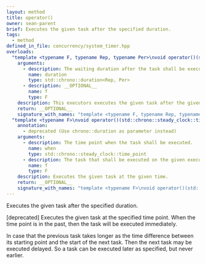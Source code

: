 ```yaml
---
layout: method
title: operator()
owner: sean-parent
brief: Executes the given task after the specified duration.
tags:
  - method
defined_in_file: concurrency/system_timer.hpp
overloads:
  "template <typename F, typename Rep, typename Per>\nvoid operator()(std::chrono::duration<Rep, Per>, F) const":
    arguments:
      - description: The waiting duration after the task shall be executed.
        name: duration
        type: std::chrono::duration<Rep, Per>
      - description: __OPTIONAL__
        name: f
        type: F
    description: This executors executes the given task after the given duration.
    return: __OPTIONAL__
    signature_with_names: "template <typename F, typename Rep, typename Per>\nvoid operator()(std::chrono::duration<Rep, Per> duration, F f) const"
  "template <typename F>\nvoid operator()(std::chrono::steady_clock::time_point, F) const":
    annotation:
      - deprecated (Use chrono::duration as parameter instead)
    arguments:
      - description: The time point when the task shall be executed.
        name: when
        type: std::chrono::steady_clock::time_point
      - description: The task that shall be executed on the given executor.
        name: f
        type: F
    description: Executes the given task at the given time.
    return: __OPTIONAL__
    signature_with_names: "template <typename F>\nvoid operator()(std::chrono::steady_clock::time_point when, F f) const"
---
```


Executes the given task after the specified duration.

[deprecated] Executes the given task at the specified time point. 
When the time point is in the past, then the task will be executed immediately.

In case that the previous task takes longer as the time difference between its starting point and the start of the next task. Then the next task may be executed delayed. So a task can be executed later as specified, but never earlier.